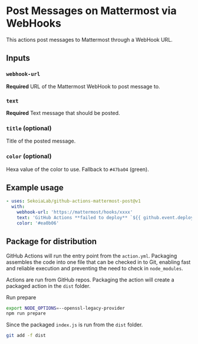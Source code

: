 # Post Messages on Mattermost via WebHooks

This actions post messages to Mattermost through a WebHook URL.

## Inputs

### `webhook-url`

**Required** URL of the Mattermost WebHook to post message to.

### `text`

**Required** Text message that should be posted.

### `title` (optional)

Title of the posted message.

### `color` (optional)

Hexa value of the color to use. Fallback to `#47ba04` (green).

## Example usage


```yaml
- uses: SekoiaLab/github-actions-mattermost-post@v1
  with:
    webhook-url: 'https://mattermost/hooks/xxxx'
    text: 'GitHub Actions **failed to deploy** `${{ github.event.deployment.payload.microservices }}` (`${{ github.event.deployment.payload.release_id }}`) on production. [Click here to see the full log](https://github.com/SekoiaLab/platform/actions/runs/${{ github.run_id }}).'
    color: '#ea0b06'
```

## Package for distribution

GitHub Actions will run the entry point from the `action.yml`. Packaging assembles the code into one file that can be checked in to Git, enabling fast and reliable execution and preventing the need to check in `node_modules`.

Actions are run from GitHub repos.  Packaging the action will create a packaged action in the `dist` folder.

Run prepare

```bash
export NODE_OPTIONS=--openssl-legacy-provider
npm run prepare
```

Since the packaged `index.js` is run from the `dist` folder.

```bash
git add -f dist
```
